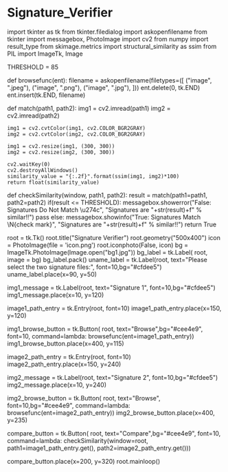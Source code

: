 # Signature_Verifier

import tkinter as tk
from tkinter.filedialog import askopenfilename
from tkinter import messagebox, PhotoImage
import cv2
from numpy import result_type
from skimage.metrics import structural_similarity as ssim
from PIL import ImageTk, Image

THRESHOLD = 85

def browsefunc(ent):
    filename = askopenfilename(filetypes=([
        ("image", ".jpeg"),
        ("image", ".png"),
        ("image", ".jpg"),
    ]))
    ent.delete(0, tk.END)
    ent.insert(tk.END, filename)

def match(path1, path2):
    img1 = cv2.imread(path1)
    img2 = cv2.imread(path2)

    img1 = cv2.cvtColor(img1, cv2.COLOR_BGR2GRAY)
    img2 = cv2.cvtColor(img2, cv2.COLOR_BGR2GRAY)

    img1 = cv2.resize(img1, (300, 300))
    img2 = cv2.resize(img2, (300, 300))

    cv2.waitKey(0)
    cv2.destroyAllWindows()
    similarity_value = "{:.2f}".format(ssim(img1, img2)*100)
    return float(similarity_value)

def checkSimilarity(window, path1, path2):
    result = match(path1=path1, path2=path2)
    if(result <= THRESHOLD):
        messagebox.showerror("False: Signatures Do Not Match \u274c",
                             "Signatures are "+str(result)+f" % similar!!")
        pass
    else:
        messagebox.showinfo("True: Signatures Match \N{check mark}",
                            "Signatures are "+str(result)+f" % similar!!")
    return True


root = tk.Tk()
root.title("Signature Verifier")
root.geometry("500x400")
icon = PhotoImage(file = 'icon.png')
root.iconphoto(False, icon)
bg = ImageTk.PhotoImage(Image.open("bg1.jpg"))
bg_label = tk.Label( root, image = bg)
bg_label.pack()
uname_label = tk.Label(root, text="Please select the two signature files:", font=10,bg="#cfdee5")
uname_label.place(x=90, y=50)

img1_message = tk.Label(root, text="Signature 1", font=10,bg="#cfdee5")
img1_message.place(x=10, y=120)

image1_path_entry = tk.Entry(root, font=10)
image1_path_entry.place(x=150, y=120)

img1_browse_button = tk.Button(
    root, text="Browse",bg="#cee4e9", font=10, command=lambda: browsefunc(ent=image1_path_entry))
img1_browse_button.place(x=400, y=115)

image2_path_entry = tk.Entry(root, font=10)
image2_path_entry.place(x=150, y=240)

img2_message = tk.Label(root, text="Signature 2", font=10,bg="#cfdee5")
img2_message.place(x=10, y=240)

img2_browse_button = tk.Button(
    root, text="Browse", font=10,bg="#cee4e9", command=lambda: browsefunc(ent=image2_path_entry))
img2_browse_button.place(x=400, y=235)

compare_button = tk.Button(
    root, text="Compare",bg="#cee4e9", font=10, command=lambda: checkSimilarity(window=root,
                                                                   path1=image1_path_entry.get(),
                                                                   path2=image2_path_entry.get()))

compare_button.place(x=200, y=320)
root.mainloop()
